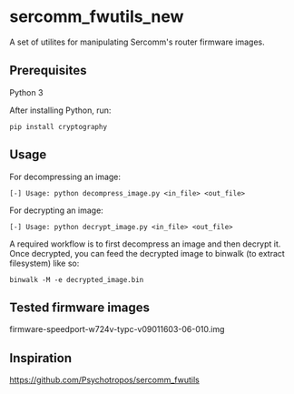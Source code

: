 # sercomm_fwutils_new
A set of utilites for manipulating Sercomm's router firmware images.

## Prerequisites
Python 3

After installing Python, run:
```
pip install cryptography
```
## Usage
For decompressing an image:
```
[-] Usage: python decompress_image.py <in_file> <out_file>
```
For decrypting an image:
```
[-] Usage: python decrypt_image.py <in_file> <out_file>
```

A required workflow is to first decompress an image and then decrypt it.
Once decrypted, you can feed the decrypted image to binwalk (to extract filesystem) like so:
```
binwalk -M -e decrypted_image.bin
```

## Tested firmware images
firmware-speedport-w724v-typc-v09011603-06-010.img

## Inspiration
https://github.com/Psychotropos/sercomm_fwutils
